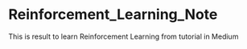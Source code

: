 # Reinforcement_Learning_Note
This is result to learn Reinforcement Learning from tutorial in Medium
